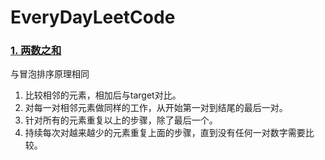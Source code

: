 # EveryDayLeetCode



### [1. 两数之和](https://leetcode-cn.com/problems/two-sum/)

与冒泡排序原理相同

1. 比较相邻的元素，相加后与target对比。
2. 对每一对相邻元素做同样的工作，从开始第一对到结尾的最后一对。 
3. 针对所有的元素重复以上的步骤，除了最后一个。
4. 持续每次对越来越少的元素重复上面的步骤，直到没有任何一对数字需要比较。